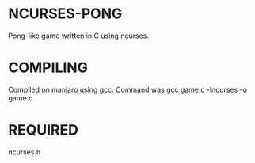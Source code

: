 # NCURSES-PONG
Pong-like game written in C using ncurses.

# COMPILING
Compiled on manjaro using gcc.
Command was 
  gcc game.c -lncurses -o game.o

# REQUIRED
ncurses.h
